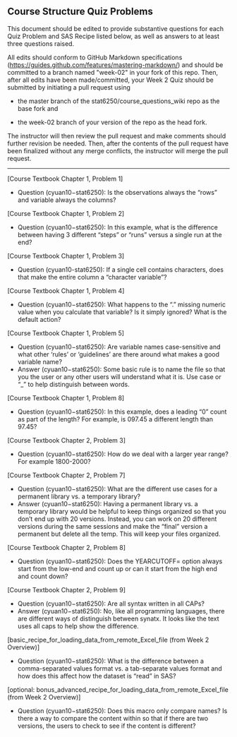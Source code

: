 ## Course Structure Quiz Problems

This document should be edited to provide substantive questions for each Quiz Problem and SAS Recipe listed below, as well as answers to at least three questions raised.

All edits should conform to GitHub Markdown specifications (https://guides.github.com/features/mastering-markdown/) and should be committed to a branch named "week-02" in your fork of this repo. Then, after all edits have been made/committed, your Week 2 Quiz should be submitted by initiating a pull request using

- the master branch of the stat6250/course_questions_wiki repo as the base fork and

- the week-02 branch of your version of the repo as the head fork.

The instructor will then review the pull request and make comments should further revision be needed. Then, after the contents of the pull request have been finalized without any merge conflicts, the instructor will merge the pull request.

********************************************************************************


[Course Textbook Chapter 1, Problem 1]
- Question (cyuan10−stat6250): Is the observations always the “rows” and variable always the columns?

[Course Textbook Chapter 1, Problem 2]
- Question (cyuan10−stat6250): In this example, what is the difference between having 3 different “steps” or “runs” versus a single run at the end?

[Course Textbook Chapter 1, Problem 3]
- Question (cyuan10-stat6250): If a single cell contains characters, does that make the entire column a “character variable”?

[Course Textbook Chapter 1, Problem 4]
- Question (cyuan10−stat6250): What happens to the “.” missing numeric value when you calculate that variable? Is it simply ignored? What is the default action?

[Course Textbook Chapter 1, Problem 5]
- Question (cyuan10−stat6250): Are variable names case-sensitive and what other ‘rules’ or ‘guidelines’ are there around what makes a good variable name?
- Answer (cyuan10−stat6250): Some basic rule is to name the file so that you the user or any other users will understand what it is. Use case or “_” to help distinguish between words.

[Course Textbook Chapter 1, Problem 8]
- Question (cyuan10−stat6250): In this example, does a leading “0” count as part of the length? For example, is 097.45 a different length than 97.45? 

[Course Textbook Chapter 2, Problem 3]
- Question (cyuan10−stat6250): How do we deal with a larger year range? For example 1800-2000? 

[Course Textbook Chapter 2, Problem 7]
- Question (cyuan10−stat6250): What are the different use cases for a permanent library vs. a temporary library?
- Answer (cyuan10−stat6250): Having a permanent library vs. a temporary library would be helpful to keep things organized so that you don’t end up with 20 versions. Instead, you can work on 20 different versions during the same sessions and make the “final” version a permanent but delete all the temp. This will keep your files organized.

[Course Textbook Chapter 2, Problem 8]
- Question (cyuan10−stat6250): Does the YEARCUTOFF= option always start from the low-end and count up or can it start from the high end and count down?

[Course Textbook Chapter 2, Problem 9]
- Question (cyuan10−stat6250): Are all syntax written in all CAPs?
- Answer (cyuan10−stat6250): No, like all programming languages, there are different ways of distinguish between synatx. It looks like the text uses all caps to help show the difference.

[basic_recipe_for_loading_data_from_remote_Excel_file (from Week 2 Overview)]
- Question (cyuan10−stat6250): What is the difference between a comma-separated values format vs. a tab-separate values format and how does this affect how the dataset is “read” in SAS?

[optional: bonus_advanced_recipe_for_loading_data_from_remote_Excel_file (from Week 2 Overview)]
- Question (cyuan10−stat6250): Does this macro only compare names? Is there a way to compare the content within so that if there are two versions, the users to check to see if the content is different?

